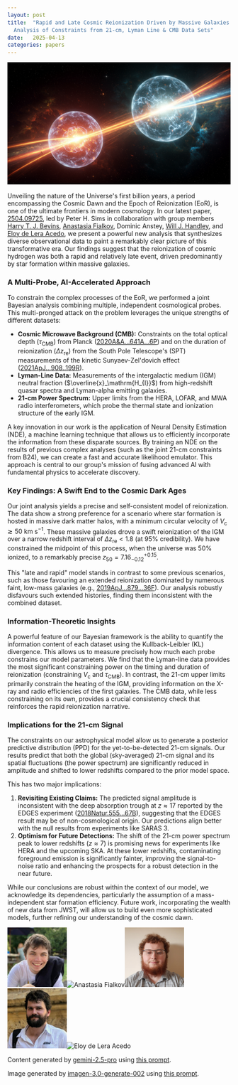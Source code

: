 ```yaml
---
layout: post
title:  "Rapid and Late Cosmic Reionization Driven by Massive Galaxies: a Joint
  Analysis of Constraints from 21-cm, Lyman Line & CMB Data Sets"
date:   2025-04-13
categories: papers
---
```

![AI generated image](/assets/images/posts/2025-04-13-2504.09725.png)

<!-- BEGINNING OF GENERATED POST -->
Unveiling the nature of the Universe's first billion years, a period encompassing the Cosmic Dawn and the Epoch of Reionization (EoR), is one of the ultimate frontiers in modern cosmology. In our latest paper, [2504.09725](https://arxiv.org/abs/2504.09725), led by Peter H. Sims in collaboration with group members [Harry T. J. Bevins](https://htjb.github.io/), [Anastasia Fialkov](https://www.ast.cam.ac.uk/people/Anastasia.Fialkov), Dominic Anstey, [Will J. Handley](https://willhandley.co.uk), and [Eloy de Lera Acedo](https://www.phy.cam.ac.uk/directory/dr-eloy-de-lera-acedo), we present a powerful new analysis that synthesizes diverse observational data to paint a remarkably clear picture of this transformative era. Our findings suggest that the reionization of cosmic hydrogen was both a rapid and relatively late event, driven predominantly by star formation within massive galaxies.

### A Multi-Probe, AI-Accelerated Approach

To constrain the complex processes of the EoR, we performed a joint Bayesian analysis combining multiple, independent cosmological probes. This multi-pronged attack on the problem leverages the unique strengths of different datasets:
*   **Cosmic Microwave Background (CMB):** Constraints on the total optical depth ($\tau_\mathrm{CMB}$) from Planck ([2020A&A...641A...6P](https://doi.org/10.1051/0004-6361/201833910)) and on the duration of reionization ($\Delta z_\mathrm{re}$) from the South Pole Telescope's (SPT) measurements of the kinetic Sunyaev-Zel'dovich effect ([2021ApJ...908..199R](https://doi.org/10.3847/1538-4357/abd407)).
*   **Lyman-Line Data:** Measurements of the intergalactic medium (IGM) neutral fraction ($\overline{x}_\mathrm{H_{I}}$) from high-redshift quasar spectra and Lyman-alpha emitting galaxies.
*   **21-cm Power Spectrum:** Upper limits from the HERA, LOFAR, and MWA radio interferometers, which probe the thermal state and ionization structure of the early IGM.

A key innovation in our work is the application of Neural Density Estimation (NDE), a machine learning technique that allows us to efficiently incorporate the information from these disparate sources. By training an NDE on the results of previous complex analyses (such as the joint 21-cm constraints from B24), we can create a fast and accurate likelihood emulator. This approach is central to our group's mission of fusing advanced AI with fundamental physics to accelerate discovery.

### Key Findings: A Swift End to the Cosmic Dark Ages

Our joint analysis yields a precise and self-consistent model of reionization. The data show a strong preference for a scenario where star formation is hosted in massive dark matter halos, with a minimum circular velocity of $V_\mathrm{c} \gtrsim 50~\mathrm{km~s^{-1}}$. These massive galaxies drove a swift reionization of the IGM over a narrow redshift interval of $\Delta z_\mathrm{re} < 1.8$ (at 95% credibility). We have constrained the midpoint of this process, when the universe was 50% ionized, to a remarkably precise $z_{50} = 7.16^{+0.15}_{-0.12}$.

This "late and rapid" model stands in contrast to some previous scenarios, such as those favouring an extended reionization dominated by numerous faint, low-mass galaxies (e.g., [2019ApJ...879...36F](https://doi.org/10.3847/1538-4357/ab1ea8)). Our analysis robustly disfavours such extended histories, finding them inconsistent with the combined dataset.

### Information-Theoretic Insights

A powerful feature of our Bayesian framework is the ability to quantify the information content of each dataset using the Kullback-Leibler (KL) divergence. This allows us to measure precisely how much each probe constrains our model parameters. We find that the Lyman-line data provides the most significant constraining power on the timing and duration of reionization (constraining $V_\mathrm{c}$ and $\tau_\mathrm{CMB}$). In contrast, the 21-cm upper limits primarily constrain the heating of the IGM, providing information on the X-ray and radio efficiencies of the first galaxies. The CMB data, while less constraining on its own, provides a crucial consistency check that reinforces the rapid reionization narrative.

### Implications for the 21-cm Signal

The constraints on our astrophysical model allow us to generate a posterior predictive distribution (PPD) for the yet-to-be-detected 21-cm signals. Our results predict that both the global (sky-averaged) 21-cm signal and its spatial fluctuations (the power spectrum) are significantly reduced in amplitude and shifted to lower redshifts compared to the prior model space.

This has two major implications:
1.  **Revisiting Existing Claims:** The predicted signal amplitude is inconsistent with the deep absorption trough at $z \approx 17$ reported by the EDGES experiment ([2018Natur.555...67B](https://doi.org/10.1038/nature25792)), suggesting that the EDGES result may be of non-cosmological origin. Our predictions align better with the null results from experiments like SARAS 3.
2.  **Optimism for Future Detections:** The shift of the 21-cm power spectrum peak to lower redshifts ($z \approx 7$) is promising news for experiments like HERA and the upcoming SKA. At these lower redshifts, contaminating foreground emission is significantly fainter, improving the signal-to-noise ratio and enhancing the prospects for a robust detection in the near future.

While our conclusions are robust within the context of our model, we acknowledge its dependencies, particularly the assumption of a mass-independent star formation efficiency. Future work, incorporating the wealth of new data from JWST, will allow us to build even more sophisticated models, further refining our understanding of the cosmic dawn.
<!-- END OF GENERATED POST -->

<img src="/assets/group/images/harry_bevins.jpg" alt="Harry Bevins" style="width: auto; height: 14vw;"><img src="https://www.ast.cam.ac.uk/sites/default/files/styles/inline/public/anastasia-fialkov-20180213-sq2.jpg?itok=am4DF9YQ" alt="Anastasia Fialkov" style="width: auto; height: 14vw;"><img src="/assets/group/images/dominic_anstey.jpg" alt="Dominic Anstey" style="width: auto; height: 14vw;"><img src="/assets/group/images/will_handley.jpg" alt="Will Handley" style="width: auto; height: 14vw;"><img src="https://www.astro.phy.cam.ac.uk/sites/default/files/styles/inline/public/images/profile/headshotlow.jpg?itok=RMrJ4zTa" alt="Eloy de Lera Acedo" style="width: auto; height: 14vw;">

Content generated by [gemini-2.5-pro](https://deepmind.google/technologies/gemini/) using [this prompt](/prompts/content/2025-04-13-2504.09725.txt).

Image generated by [imagen-3.0-generate-002](https://deepmind.google/technologies/gemini/) using [this prompt](/prompts/images/2025-04-13-2504.09725.txt).